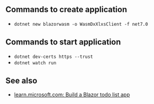 ## Commands to create application

- `dotnet new blazorwasm -o WasmDxXlxsClient -f net7.0`

## Commands to start application

- `dotnet dev-certs https --trust`
- `dotnet watch run`

## See also

- [learn.microsoft.com: Build a Blazor todo list app](https://learn.microsoft.com/en-us/aspnet/core/blazor/tutorials/build-a-blazor-app?view=aspnetcore-7.0&pivots=webassembly)
